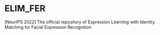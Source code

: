 # ELIM_FER
[NeurIPS 2022] The official repository of Expression Learning with Identity Matching for Facial Expression Recognition
